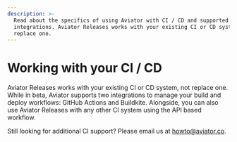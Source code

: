 ```yaml
---
description: >-
  Read about the specifics of using Aviator with CI / CD and supported
  integrations. Aviator Releases works with your existing CI or CD system, not
  replace one.
---
```


# Working with your CI / CD

Aviator Releases works with your existing CI or CD system, not replace one. While in beta, Aviator supports two integrations to manage your build and deploy workflows: GitHub Actions and Buildkite. Alongside, you can also use Aviator Releases with any other CI system using the API based workflow.

Still looking for additional CI support? Please email us at [howto@aviator.co](mailto:howto@aviator.co).

